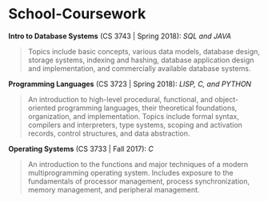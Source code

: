 # School-Coursework

**Intro to Database Systems** (CS 3743 | Spring 2018): *SQL and JAVA*
> Topics include basic concepts, various data models, database design, storage systems, indexing and hashing, database application design and implementation, and commercially available database systems.

**Programming Languages** (CS 3723 | Spring 2018): *LISP, C, and PYTHON*
>An introduction to high-level procedural, functional, and object-oriented programming languages, their theoretical foundations, organization, and implementation. Topics include formal syntax, compilers and interpreters, type systems, scoping and activation records, control structures, and data abstraction.

**Operating Systems** (CS 3733 | Fall 2017): *C*
> An introduction to the functions and major techniques of a modern multiprogramming operating system. Includes exposure to the fundamentals of processor management, process synchronization, memory management, and peripheral management.
